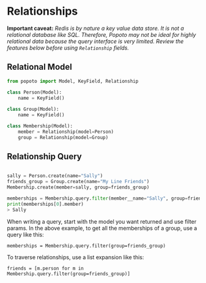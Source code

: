 # Relationships

__Important caveat:__
_Redis is by nature a key value data store. It is not a relational database like SQL. 
Therefore, Popoto may not be ideal for highly relational data because the query interface is very limited.
Review the features below before using `Relationship` fields._ 

## Relational Model 

```python
from popoto import Model, KeyField, Relationship

class Person(Model):
    name = KeyField()
    
class Group(Model):
    name = KeyField()

class Membership(Model):
    member = Relationship(model=Person)
    group = Relationship(model=Group)

```

## Relationship Query

```python

sally = Person.create(name="Sally")
friends_group = Group.create(name="My Line Friends")
Membership.create(member=sally, group=friends_group)

memberships = Membership.query.filter(member__name="Sally", group=friends_group)
print(memberships[0].member)
> Sally

```

When writing a query, start with the model you want returned and use filter params.
In the above example, to get all the memberships of a group, use a query like this:

`memberships = Membership.query.filter(group=friends_group)`

To traverse relationships, use a list expansion like this:

`friends = [m.person for m in Membership.query.filter(group=friends_group)]`
